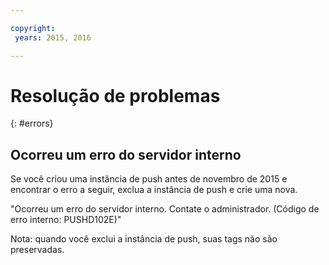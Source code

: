 ```yaml
---

copyright:
 years: 2015, 2016

---
```


# Resolução de problemas
{: #errors}


## Ocorreu um erro do servidor interno
Se você criou uma instância de push antes de novembro de 2015 e encontrar o erro a seguir, exclua a instância de push e crie uma nova.  

"Ocorreu um erro do servidor interno. Contate o administrador. (Código de erro interno: PUSHD102E)"

Nota: quando você exclui a instância de push, suas tags não são preservadas.

